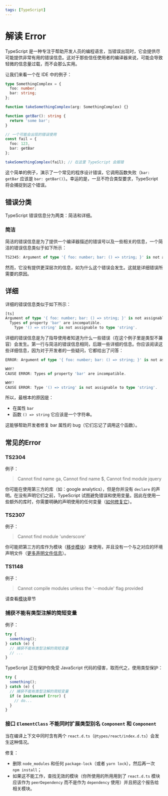 ```yaml
---
tags: [TypeScript]
---
```


# 解读 Error

TypeScript 是一种专注于帮助开发人员的编程语言，当错误出现时，它会提供尽可能提供非常有用的错误信息。这对于那些信任使用者的编译器来说，可能会导致轻微的信息量过载，而不会那么实用。

让我们来看一个在 IDE 中的例子：

```ts
type SomethingComplex = {
  foo: number;
  bar: string;
};

function takeSomethingComplex(arg: SomethingComplex) {}

function getBar(): string {
  return 'some bar';
}

// 一个可能会出现的错误使用
const fail = {
  foo: 123,
  bar: getBar
};

takeSomethingComplex(fail); // 在这里 TypeScript 会报错
```

这个简单的例子，演示了一个常见的程序设计错误，它调用函数失败（`bar: getBar` 应该是 `bar: getBar()`）。幸运的是，一旦不符合类型要求，TypeScript 将会捕捉到这个错误。

## 错误分类

TypeScript 错误信息分为两类：简洁和详细。

### 简洁

简洁的错误信息是为了提供一个编译器描述的错误号以及一些相关的信息，一个简洁的错误信息类似于如下所示：

```ts
TS2345: Argument of type '{ foo: number; bar: () => string; }' is not assignable to parameter of type 'SomethingComplex'.
```

然而，它没有提供更深层次的信息，如为什么这个错误会发生。这就是详细错误所需要的原因。

## 详细

详细的错误信息类似于如下所示：

```ts
[ts]
Argument of type '{ foo: number; bar: () => string; }' is not assignable to parameter of type 'SomethingComplex'.
  Types of property 'bar' are incompatible.
    Type '() => string' is not assignable to type 'string'.
```

详细的错误信息是为了指导使用者知道为什么一些错误（在这个例子里是类型不兼容）会发生。第一行与简洁的错误信息相同，后跟一些详细的信息。你应该阅读这些详细信息，因为对于开发者的一些疑问，它都给出了问答：

```ts
ERROR: Argument of type '{ foo: number; bar: () => string; }' is not assignable to parameter of type 'SomethingComplex'.

WHY?
CAUSE ERROR: Types of property 'bar' are incompatible.

WHY?
CAUSE ERROR: Type '() => string' is not assignable to type 'string'.
```

所以，最根本的原因是：

- 在属性 `bar`
- 函数 `() => string` 它应该是一个字符串。

这能够帮助开发者修复 bar 属性的 bug（它们忘记了调用这个函数）。

## 常见的Error

### TS2304

例子：

> Cannot find name ga, Cannot find name $, Cannot find module jquery

你可能在使用第三方的库（如：google analytics），但是你并没有 `declare` 的声明。在没有声明它们之前，TypeScript 试图避免错误和使用变量。因此在使用一些额外的库时，你需要明确的声明使用的任何变量（[如何修复它](https://jkchao.github.io/typescript-book-chinese/typings/ambient.html)）。

### TS2307

例子：

> Cannot find module 'underscore'

你可能把第三方的库作为模块（[移步模块](https://jkchao.github.io/typescript-book-chinese/project/modules.html)）来使用，并且没有一个与之对应的环境声明文件（[更多声明文件信息](https://jkchao.github.io/typescript-book-chinese/typings/ambient.html)）。

### TS1148

例子：

> Cannot compile modules unless the '--module' flag provided

请查看[模块](https://jkchao.github.io/typescript-book-chinese/project/modules.html)章节

### 捕获不能有类型注解的简短变量

例子：

```ts
try {
  something();
} catch (e) {
  // 捕获不能有类型注解的简短变量
  // ...
}
```

TypeScript 正在保护你免受 JavaScript 代码的侵害，取而代之，使用类型保护：

```ts
try {
  something();
} catch (e) {
  // 捕获不能有类型注解的简短变量
  if (e instanceof Error) {
    // do...
  }
}
```

### 接口 `ElementClass` 不能同时扩展类型别名 `Component` 和 `Component`

当在编译上下文中同时含有两个 `react.d.ts`（`@types/react/index.d.ts`）会发生这种情况。

修复：

- 删除 `node_modules` 和任何 `package-lock`（或者 `yarn lock`），然后再一次 `npm install`；
- 如果这不能工作，查找无效的模块（你所使用的所用用到了 `react.d.ts` 模块应该作为 `peerDependency` 而不是作为 `dependency` 使用）并且把这个报告给相关模块。
